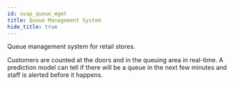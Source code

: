 ```yaml
---
id: uvap_queue_mgmt
title: Queue Management System
hide_title: true
---
```


Queue management system for retail stores.

Customers are counted at the doors and in the queuing area in real-time.
A prediction model can tell if there will be a queue in the next few
minutes and staff is alerted before it happens.
